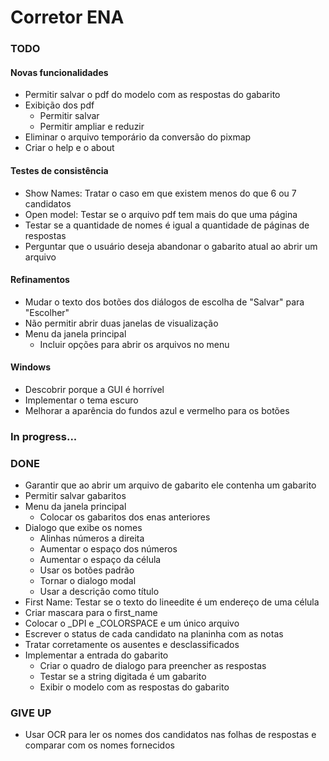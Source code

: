 
# Corretor ENA

### TODO

#### Novas funcionalidades

- Permitir salvar o pdf do modelo com as respostas do gabarito
- Exibição dos pdf
  - Permitir salvar
  - Permitir ampliar e reduzir
- Eliminar o arquivo temporário da conversão do pixmap
- Criar o help e o about

#### Testes de consistência

- Show Names: Tratar o caso em que existem menos do que 6 ou 7 candidatos
- Open model: Testar se o arquivo pdf tem mais do que uma página
- Testar se a quantidade de nomes é igual a quantidade de páginas de respostas
- Perguntar que o usuário deseja abandonar o gabarito atual ao abrir um arquivo

#### Refinamentos

- Mudar o texto dos botões dos diálogos de escolha de "Salvar" para "Escolher"
- Não permitir abrir duas janelas de visualização
- Menu da janela principal
  - Incluir opções para abrir os arquivos no menu

#### Windows

- Descobrir porque a GUI é horrível
- Implementar o tema escuro
- Melhorar a aparência do fundos azul e vermelho para os botões

### In progress...

### DONE

- Garantir que ao abrir um arquivo de gabarito ele contenha um gabarito
- Permitir salvar gabaritos
- Menu da janela principal
  - Colocar os gabaritos dos enas anteriores
- Dialogo que exibe os nomes
  - Alinhas números a direita
  - Aumentar o espaço dos números
  - Aumentar o espaço da célula
  - Usar os botões padrão
  - Tornar o dialogo modal
  - Usar a descrição como título
- First Name: Testar se o texto do lineedite é um endereço de uma célula
- Criar mascara para o first_name
- Colocar o _DPI e _COLORSPACE e um único arquivo
- Escrever o status de cada candidato na planinha com as notas
- Tratar corretamente os ausentes e desclassificados
- Implementar a entrada do gabarito
  - Criar o quadro de dialogo para preencher as respostas
  - Testar se a string digitada é um gabarito
  - Exibir o modelo com as respostas do gabarito

### GIVE UP

- Usar OCR para ler os nomes dos candidatos nas folhas de respostas e comparar com os nomes fornecidos

